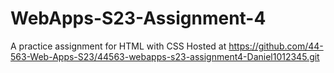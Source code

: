 # WebApps-S23-Assignment-4
A practice assignment for HTML with CSS
Hosted at https://github.com/44-563-Web-Apps-S23/44563-webapps-s23-assignment4-Daniel1012345.git
